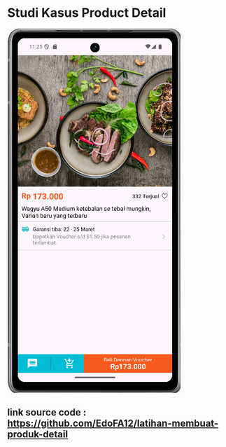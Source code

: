 # Studi Kasus Product Detail

![Product Detail](./image/Product-detail.png)

## link source code : https://github.com/EdoFA12/latihan-membuat-produk-detail